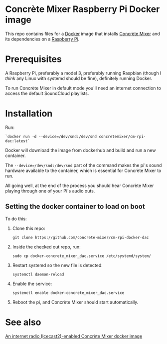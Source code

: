 # Concrète Mixer Raspberry Pi Docker image

This repo contains files for a [Docker](https://www.docker.com/) image that installs [Concrète Mixer](https://github.com/concrete-mixer/concrete-mixer) and its dependencies on a [Raspberry Pi](https://www.raspberrypi.org/).

# Prerequisites

A Raspberry Pi, preferably a model 3, preferably running Raspbian (though I _think_ any Linux with systemd should be fine), definitely running Docker.

To run Concrète Mixer in default mode you'll need an internet connection to access the default SoundCloud playlists.

# Installation

Run:

    `docker run -d --device=/dev/snd:/dev/snd concretemixer/cm-rpi-dac:latest`

Docker will download the image from dockerhub and build and run a new container.

The `--device=/dev/snd:/dev/snd` part of the command makes the pi's sound hardware available to the container, which is essential for Concrète Mixer to run.

All going well, at the end of the process you should hear Concrète Mixer playing through one of your Pi's audio outs.

## Setting the docker container to load on boot

To do this:

1. Clone this repo:

    `git clone https://github.com/concrete-mixer/cm-rpi-docker-dac`

2. Inside the checked out repo, run:

    `sudo cp docker-concrete_mixer_dac.service /etc/systemd/system/`

3. Restart systemd so the new file is detected:

    `systemctl daemon-reload`

4. Enable the service:

    `systemctl enable docker-concrete_mixer_dac.service`

5. Reboot the pi, and Concrète Mixer should start automatically.


# See also

[An internet radio (Icecast2)-enabled Concrète Mixer docker image](https://github.com/concrete-mixer/cm-rpi-docker-dac)
